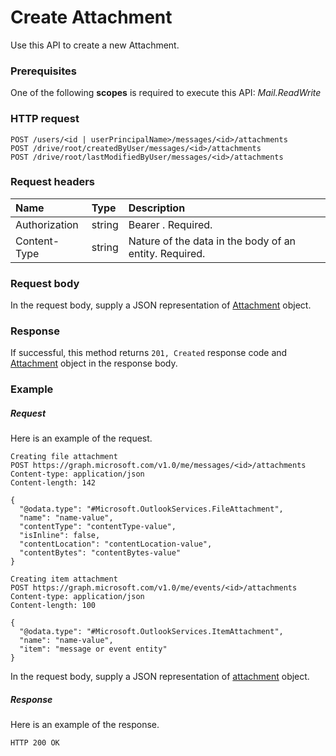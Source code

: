 # Create Attachment

Use this API to create a new Attachment.
### Prerequisites
One of the following **scopes** is required to execute this API: _Mail.ReadWrite_ 
### HTTP request
<!-- { "blockType": "ignored" } -->
```http
POST /users/<id | userPrincipalName>/messages/<id>/attachments
POST /drive/root/createdByUser/messages/<id>/attachments
POST /drive/root/lastModifiedByUser/messages/<id>/attachments

```
### Request headers
| Name       | Type | Description|
|:---------------|:--------|:----------|
| Authorization  | string  | Bearer <token>. Required. |
| Content-Type | string  | Nature of the data in the body of an entity. Required. |

### Request body
In the request body, supply a JSON representation of [Attachment](../resources/attachment.md) object.


### Response
If successful, this method returns `201, Created` response code and [Attachment](../resources/attachment.md) object in the response body.

### Example
##### Request
Here is an example of the request.
<!-- {
  "blockType": "request",
  "name": "create_attachment_from_eventmessage"
}-->
```http
Creating file attachment 
POST https://graph.microsoft.com/v1.0/me/messages/<id>/attachments
Content-type: application/json
Content-length: 142

{
  "@odata.type": "#Microsoft.OutlookServices.FileAttachment",
  "name": "name-value",
  "contentType": "contentType-value",
  "isInline": false,
  "contentLocation": "contentLocation-value",
  "contentBytes": "contentBytes-value"
}

Creating item attachment 
POST https://graph.microsoft.com/v1.0/me/events/<id>/attachments
Content-type: application/json
Content-length: 100

{
  "@odata.type": "#Microsoft.OutlookServices.ItemAttachment",
  "name": "name-value",
  "item": "message or event entity"
}
```
In the request body, supply a JSON representation of [attachment](../resources/attachment.md) object.
##### Response
Here is an example of the response.
<!-- {
  "blockType": "response",
  "truncated": true
} -->
```http
HTTP 200 OK
```

<!-- uuid: 8fcb5dbc-d5aa-4681-8e31-b001d5168d79
2015-10-25 14:57:30 UTC -->
<!-- {
  "type": "#page.annotation",
  "description": "Create Attachment",
  "keywords": "",
  "section": "documentation",
  "tocPath": ""
}-->